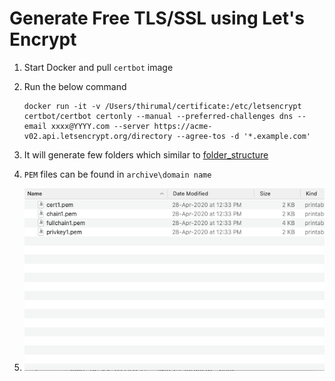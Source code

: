 # Generate Free TLS/SSL using Let's Encrypt

1. Start Docker and pull `certbot` image

2. Run the below command

	```
	docker run -it -v /Users/thirumal/certificate:/etc/letsencrypt certbot/certbot certonly --manual --preferred-challenges dns --email xxxx@YYYY.com --server https://acme-v02.api.letsencrypt.org/directory --agree-tos -d '*.example.com'
	
	``` 

3. It will generate few folders which similar to [folder_structure](folder_structure.png)

4. `PEM` files can be found in `archive\domain name`

5. ![tls_files](tls_files.png)